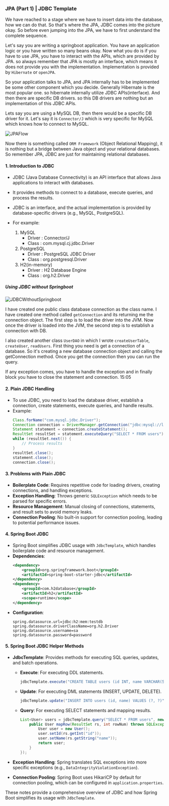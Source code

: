 ### JPA (Part 1) | JDBC Template
We have reached to a stage where we have to insert data into the database, how we can do that. So that's where the JPA, JDBC comes into the picture okay. So before even jumping into the JPA, we have to first understand the complete sequence.

Let's say you are writing a springboot application. You have an application logic or you have written so many beans okay. Now what you do is if you have to use JPA, you have to interact with the APIs, which are provided by JPA. so always remember that JPA is mostly an interface, which means it does not provide you with the implementation. Implementation is provided by `Hibernate` or `openJPA`.

So your application talks to JPA, and JPA internally has to be implemented be some other component which you decide. Generally Hibernate is the most popular one. so hibernate internally utilize JDBC APIs(interface). And then there are specific DB drivers. so this DB drivers are nothing but an implementation of this JDBC APIs.

Lets say you are using a MySQL DB, then there would be a specific DB driver for it. Let's say it is `Connector/J` which is very specific for MySQL which knows how to connect to MySQL.

![JPAFlow](https://github.com/DharaniDJ/spring-boot-daily-learnings/blob/assets/JPAFlow.png)

Now there is something called `ORM Framework` (Object Relational Mapping), it is nothing but a bridge between Java object and your relational databases. So remember JPA, JDBC are just for maintaining relational databases.

#### 1. Introduction to JDBC
- JDBC (Java Database Connectivity) is an API interface that allows Java applications to interact with databases.
- It provides methods to connect to a database, execute queries, and process the results.
- JDBC is an interface, and the actual implementation is provided by database-specific drivers (e.g., MySQL, PostgreSQL).

- For example: 
  1. MySQL
      - Driver : Connector/J
      - Class : com.mysql.cj.jdbc.Driver
  2. PostgreSQL
      - Driver : PostgreSQL JDBC Driver
      - Class : org.postgresql.Driver
  3. H2(in-memory)
      - Driver : H2 Database Engine
      - Class : org.h2.Driver

##### Using JDBC without Springboot

![JDBCWithoutSpringboot](https://github.com/DharaniDJ/spring-boot-daily-learnings/blob/assets/JDBCWithoutSpringboot.png)

I have created one public class database connection as the class name. I have created one method called `getConnection` and its returning me the connection object. The first step is to load the driver into the JVM. Now once the driver is loaded into the JVM, the second step is to establish a connection with DB.

I also created another class `UserDAO` in which I wrote `createUserTable`, `createUser`, `readUsers`. First thing you need is get a connection of a database. So it's creating a new database connection object and calling the getConnection method. Once you get the connection then you can run the query.

If any exception comes, you have to handle the exception and in finally block you have to close the statement and connection.
15:05
#### 2. Plain JDBC Handling
- To use JDBC, you need to load the database driver, establish a connection, create statements, execute queries, and handle results.
- Example:
  ```java
  Class.forName("com.mysql.jdbc.Driver");
  Connection connection = DriverManager.getConnection("jdbc:mysql://localhost:3306/mydb", "user", "password");
  Statement statement = connection.createStatement();
  ResultSet resultSet = statement.executeQuery("SELECT * FROM users");
  while (resultSet.next()) {
      // Process results
  }
  resultSet.close();
  statement.close();
  connection.close();
  ```

#### 3. Problems with Plain JDBC
- **Boilerplate Code**: Requires repetitive code for loading drivers, creating connections, and handling exceptions.
- **Exception Handling**: Throws generic `SQLException` which needs to be parsed for specific errors.
- **Resource Management**: Manual closing of connections, statements, and result sets to avoid memory leaks.
- **Connection Pooling**: No built-in support for connection pooling, leading to potential performance issues.

#### 4. Spring Boot JDBC
- Spring Boot simplifies JDBC usage with `JdbcTemplate`, which handles boilerplate code and resource management.
- **Dependencies**:
  ```xml
  <dependency>
      <groupId>org.springframework.boot</groupId>
      <artifactId>spring-boot-starter-jdbc</artifactId>
  </dependency>
  <dependency>
      <groupId>com.h2database</groupId>
      <artifactId>h2</artifactId>
      <scope>runtime</scope>
  </dependency>
  ```
- **Configuration**:
  ```properties
  spring.datasource.url=jdbc:h2:mem:testdb
  spring.datasource.driverClassName=org.h2.Driver
  spring.datasource.username=sa
  spring.datasource.password=password
  ```

#### 5. Spring Boot JDBC Helper Methods
- **JdbcTemplate**: Provides methods for executing SQL queries, updates, and batch operations.
  - **Execute**: For executing DDL statements.
    ```java
    jdbcTemplate.execute("CREATE TABLE users (id INT, name VARCHAR(50))");
    ```
  - **Update**: For executing DML statements (INSERT, UPDATE, DELETE).
    ```java
    jdbcTemplate.update("INSERT INTO users (id, name) VALUES (?, ?)", 1, "John");
    ```
  - **Query**: For executing SELECT statements and mapping results.
    ```java
    List<User> users = jdbcTemplate.query("SELECT * FROM users", new RowMapper<User>() {
        public User mapRow(ResultSet rs, int rowNum) throws SQLException {
            User user = new User();
            user.setId(rs.getInt("id"));
            user.setName(rs.getString("name"));
            return user;
        }
    });
    ```

- **Exception Handling**: Spring translates SQL exceptions into more specific exceptions (e.g., `DataIntegrityViolationException`).

- **Connection Pooling**: Spring Boot uses HikariCP by default for connection pooling, which can be configured in `application.properties`.

These notes provide a comprehensive overview of JDBC and how Spring Boot simplifies its usage with `JdbcTemplate`.